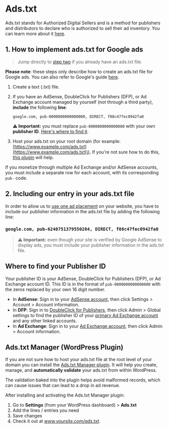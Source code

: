 # Ads.txt

Ads.txt stands for Authorized Digital Sellers and is a method for publishers and distributors to declare who is authorized to sell their ad inventory. You can learn more about it [here](https://iabtechlab.com/ads-txt/).

## 1. How to implement ads.txt for Google ads

> Jump directly to [step two](ads-txt.md#2-including-our-entry-in-your-adstxt-file) if you already have an ads.txt file.

**Please note**: these steps only describe how to create an ads.txt file for Google ads. You can also refer to Google's guide [here](https://support.google.com/dfp_premium/answer/7441288?).

1. Create a text \(.txt\) file.
2. If you have an AdSense, DoubleClick for Publishers \(DFP\), or Ad Exchange account managed by yourself \(not through a third party\), **include** the following **line**:

   `google.com, pub-0000000000000000, DIRECT, f08c47fec0942fa0`

   **⚠️ Important:** you must replace `pub-0000000000000000` with your own **publisher ID**. [Here's where to find it](ads-txt.md#where-to-find-your-publisher-id).

3. Host your ads.txt on your root domain \(for example: [https://www.example.com/ads.txt](https://www.example.com/ads.txt)\). If you're not sure how to do this, [this plugin](ads-txt.md#adstxt-manager-wordpress-plugin) will help.

If you monetize through multiple Ad Exchange and/or AdSense accounts, you must include a separate row for each account, with its corresponding `pub-` code.

## 2. Including our entry in your ads.txt file

In order to allow us to [use one ad placement](../../useful-information/business-model.md) on your website, you have to include our publisher information in the ads.txt file by adding the following line:

### `google.com, pub-6240751379550204, DIRECT, f08c47fec0942fa0`

> **⚠️ Important:** even though your site is verified by Google AdSense to display ads, you must include your publisher information in the ads.txt file.

## Where to find your Publisher ID

Your publisher ID is your AdSense, DoubleClick for Publishers \(DFP\), or Ad Exchange account ID. This ID is in the format of `pub-0000000000000000` with the zeros replaced by your own 16 digit number.

* In **AdSense**: Sign in to your [AdSense account](https://www.google.es/adsense/), then click Settings &gt; Account &gt; Account information.
* In **DFP**: Sign in to [DoubleClick for Publishers](https://google.com/dfp), then click Admin &gt; Global settings to find the publisher ID of your [primary Ad Exchange account](https://support.google.com/dfp_premium/answer/188529#primary-vs-linked) and any other linked accounts.
* In **Ad Exchange**: Sign in to your [Ad Exchange account](https://www.google.com/adx), then click Admin &gt; Account information.

## Ads.txt Manager \(WordPress Plugin\)

If you are not sure how to host your ads.txt file at the root level of your domain you can install the [Ads.txt Manager plugin](https://wordpress.org/plugins/ads-txt/). It will help you create, manage, and **automatically validate** your ads.txt from within WordPress.

The validation baked into the plugin helps avoid malformed records, which can cause issues that can lead to a drop in ad revenue.

After installing and activating the Ads.txt Manager plugin:

1. Go to **Settings** \(from your WordPress dashboard\) &gt; **Ads.txt**
2. Add the lines / entries you need
3. Save changes
4. Check it out at _www.yoursite.com/ads.txt_.

